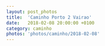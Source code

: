 ```yaml
---
layout: post_photos
title:  'Caminho Porto 2 Vairao'
date:   2018-02-08 20:00:00 +0100
category: caminho
photos: 'photos/caminho/2018-02-08'
---
```


